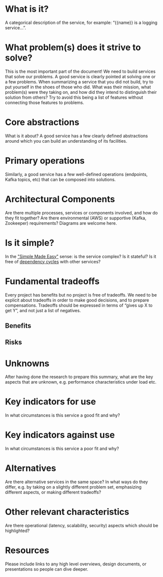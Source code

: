# What is it?
A categorical description of the service, for example: “{{name}} is a logging service...”.

# What problem(s) does it strive to solve?
This is the most important part of the document! We need to build services that solve our problems. A good service is clearly pointed at solving one or a few problems. When summarizing a service that you did not build, try to put yourself in the shoes of those who did. What was their mission, what problem(s) were they taking on, and how did they intend to distinguish their solution from others? Try to avoid this being a list of features without connecting those features to problems.

# Core abstractions
What is it about? A good service has a few clearly defined abstractions around which you can build an understanding of its facilities.

# Primary operations
Similarly, a good service has a few well-defined operations (endpoints, Kafka topics, etc) that can be composed into solutions.

# Architectural Components
Are there multiple processes, services or components involved, and how do they fit together? Are there environmental (AWS) or supportive (Kafka, Zookeeper) requirements? Diagrams are welcome here.


# Is it simple?
In the ["Simple Made Easy"](https://www.youtube.com/watch?v=LKtk3HCgTa8) sense: is the service complex? Is it stateful? Is it free of [dependency cycles](https://en.wikipedia.org/wiki/Circular_dependency) with other services?

# Fundamental tradeoffs <!-- Optional -->
Every project has benefits but no project is free of tradeoffs. We need to be explicit about tradeoffs in order to make good decisions, and to prepare compensations. Tradeoffs should be expressed in terms of “gives up X to get Y”, and not just a list of negatives.

## Benefits

## Risks

# Unknowns <!-- Optional -->
After having done the research to prepare this summary, what are the key aspects that are unknown, e.g. performance characteristics under load etc.

# Key indicators for use <!-- Optional -->
In what circumstances is this service a good fit and why?

# Key indicators against use <!-- Optional -->
In what circumstances is this service a poor fit and why?

# Alternatives <!-- Optional -->
Are there alternative services in the same space? In what ways do they differ, e.g. by taking on a slightly different problem set, emphasizing different aspects, or making different tradeoffs?

# Other relevant characteristics <!-- Optional -->
Are there operational (latency, scalability, security) aspects which should be highlighted?

# Resources
Please include links to any high level overviews, design documents, or presentations so people can dive deeper.
